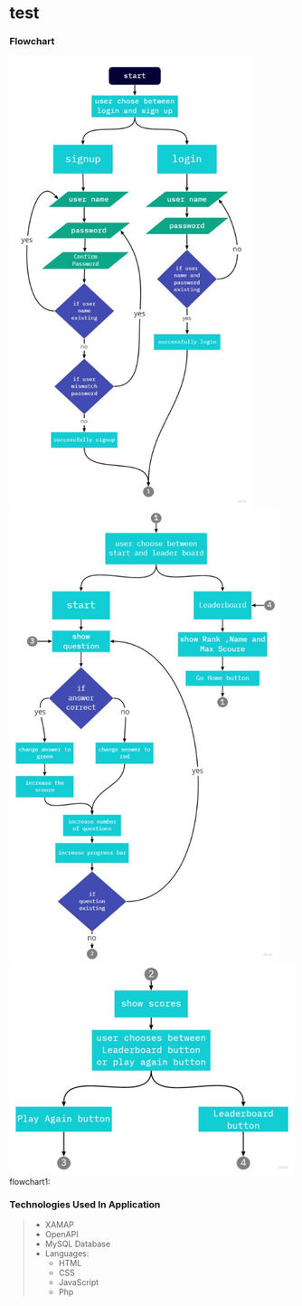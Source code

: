 # test
### Flowchart
<img src="Flowchart1.jpg" height="800">
<img src="Flowchart2.jpg" height="800">
<img src="Flowchart3.jpg" wodth="100">
flowchart1:


### Technologies Used In Application
>- XAMAP
>- OpenAPI
>- MySQL Database 
>- Languages: 
>   - HTML
>   - CSS
>   - JavaScript 
>   - Php
